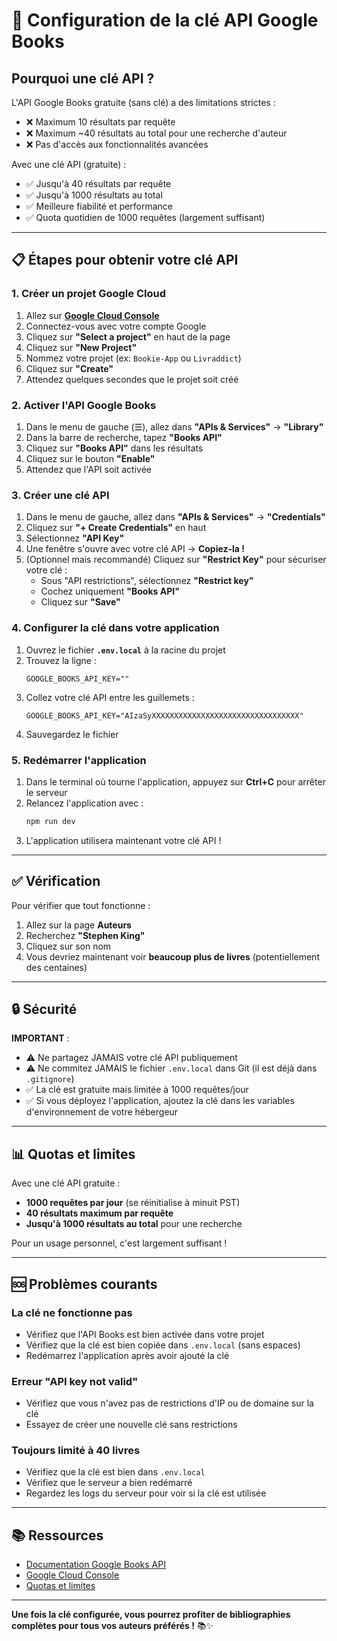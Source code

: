 # 🔑 Configuration de la clé API Google Books

## Pourquoi une clé API ?

L'API Google Books gratuite (sans clé) a des limitations strictes :
- ❌ Maximum 10 résultats par requête
- ❌ Maximum ~40 résultats au total pour une recherche d'auteur
- ❌ Pas d'accès aux fonctionnalités avancées

Avec une clé API (gratuite) :
- ✅ Jusqu'à 40 résultats par requête
- ✅ Jusqu'à 1000 résultats au total
- ✅ Meilleure fiabilité et performance
- ✅ Quota quotidien de 1000 requêtes (largement suffisant)

---

## 📋 Étapes pour obtenir votre clé API

### 1. Créer un projet Google Cloud

1. Allez sur **[Google Cloud Console](https://console.cloud.google.com/)**
2. Connectez-vous avec votre compte Google
3. Cliquez sur **"Select a project"** en haut de la page
4. Cliquez sur **"New Project"**
5. Nommez votre projet (ex: `Bookie-App` ou `Livraddict`)
6. Cliquez sur **"Create"**
7. Attendez quelques secondes que le projet soit créé

### 2. Activer l'API Google Books

1. Dans le menu de gauche (☰), allez dans **"APIs & Services"** → **"Library"**
2. Dans la barre de recherche, tapez **"Books API"**
3. Cliquez sur **"Books API"** dans les résultats
4. Cliquez sur le bouton **"Enable"**
5. Attendez que l'API soit activée

### 3. Créer une clé API

1. Dans le menu de gauche, allez dans **"APIs & Services"** → **"Credentials"**
2. Cliquez sur **"+ Create Credentials"** en haut
3. Sélectionnez **"API Key"**
4. Une fenêtre s'ouvre avec votre clé API → **Copiez-la !**
5. (Optionnel mais recommandé) Cliquez sur **"Restrict Key"** pour sécuriser votre clé :
   - Sous "API restrictions", sélectionnez **"Restrict key"**
   - Cochez uniquement **"Books API"**
   - Cliquez sur **"Save"**

### 4. Configurer la clé dans votre application

1. Ouvrez le fichier **`.env.local`** à la racine du projet
2. Trouvez la ligne :
   ```
   GOOGLE_BOOKS_API_KEY=""
   ```
3. Collez votre clé API entre les guillemets :
   ```
   GOOGLE_BOOKS_API_KEY="AIzaSyXXXXXXXXXXXXXXXXXXXXXXXXXXXXXXXXX"
   ```
4. Sauvegardez le fichier

### 5. Redémarrer l'application

1. Dans le terminal où tourne l'application, appuyez sur **Ctrl+C** pour arrêter le serveur
2. Relancez l'application avec :
   ```bash
   npm run dev
   ```
3. L'application utilisera maintenant votre clé API !

---

## ✅ Vérification

Pour vérifier que tout fonctionne :

1. Allez sur la page **Auteurs**
2. Recherchez **"Stephen King"**
3. Cliquez sur son nom
4. Vous devriez maintenant voir **beaucoup plus de livres** (potentiellement des centaines)

---

## 🔒 Sécurité

**IMPORTANT** :
- ⚠️ Ne partagez JAMAIS votre clé API publiquement
- ⚠️ Ne commitez JAMAIS le fichier `.env.local` dans Git (il est déjà dans `.gitignore`)
- ✅ La clé est gratuite mais limitée à 1000 requêtes/jour
- ✅ Si vous déployez l'application, ajoutez la clé dans les variables d'environnement de votre hébergeur

---

## 📊 Quotas et limites

Avec une clé API gratuite :
- **1000 requêtes par jour** (se réinitialise à minuit PST)
- **40 résultats maximum par requête**
- **Jusqu'à 1000 résultats au total** pour une recherche

Pour un usage personnel, c'est largement suffisant !

---

## 🆘 Problèmes courants

### La clé ne fonctionne pas
- Vérifiez que l'API Books est bien activée dans votre projet
- Vérifiez que la clé est bien copiée dans `.env.local` (sans espaces)
- Redémarrez l'application après avoir ajouté la clé

### Erreur "API key not valid"
- Vérifiez que vous n'avez pas de restrictions d'IP ou de domaine sur la clé
- Essayez de créer une nouvelle clé sans restrictions

### Toujours limité à 40 livres
- Vérifiez que la clé est bien dans `.env.local`
- Vérifiez que le serveur a bien redémarré
- Regardez les logs du serveur pour voir si la clé est utilisée

---

## 📚 Ressources

- [Documentation Google Books API](https://developers.google.com/books/docs/v1/using)
- [Google Cloud Console](https://console.cloud.google.com/)
- [Quotas et limites](https://developers.google.com/books/docs/v1/using#quota)

---

**Une fois la clé configurée, vous pourrez profiter de bibliographies complètes pour tous vos auteurs préférés !** 📚✨

